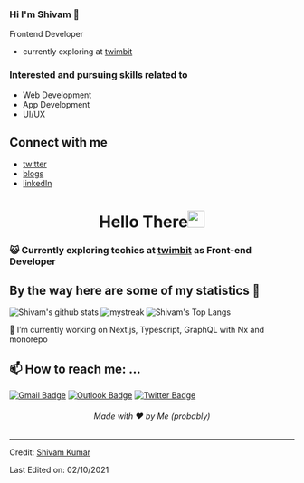 ### Hi I'm Shivam 👋
Frontend Developer
  - currently exploring at [twimbit](https://twimbit.com/)
### Interested and pursuing skills related to
  - Web Development
  - App Development
  - UI/UX

## Connect with me
 - [twitter](https://twitter.com/_toxic_smiley)
 - [blogs](https://dev.to/smileyshivam)
 - [linkedIn](https://www.linkedin.com/in/shivam-kumar-1312771b5/)


<h1 align="center">Hello There<img src="https://github.com/souvikguria98/souvikguria98/blob/master/Hi.gif" width="30"> </h1>

### :smiley_cat: Currently exploring techies at [twimbit](http://twimbit.com/) as Front-end Developer

## By the way here are some of my statistics 🚀
![Shivam's github stats](https://github-readme-stats.vercel.app/api?username=AkuraDiary&show_icons=true&theme=tokyonight)
<img src="https://github-readme-streak-stats.herokuapp.com/?user=AkuraDiary&theme=tokyonight" alt="mystreak"/>
![Shivam's Top Langs](https://github-readme-stats.vercel.app/api/top-langs/?username=AkuraDiary&theme=tokyonight&layout=compact)

🌱 I’m currently working on Next.js, Typescript, GraphQL with Nx and monorepo

## 📫 How to reach me: ...
[![Gmail Badge](https://img.shields.io/badge/-smileyshivam3042@gmail.com-blue?style=flat-roundedrectangle&logo=Gmail&logoColor=white&link=mailto:smileyshivam3042@gmail.com)](smileyshivam3042@gmail.com)
[![Outlook Badge](https://img.shields.io/badge/-shivam@twimbit.com-blue?style=flat-roundedrectangle&logo=Outlook&logoColor=white&link=mailto:shivam@twimbit.com)](shivam@twimbit.com)
[![Twitter Badge](https://img.shields.io/badge/_toxic_smiley-FFFFFF?style=flat-roundedrectangle&logo=twitter&logoColor=blue&link=https://twitter.com/_toxic_smiley)](https://twitter.com/_toxic_smiley)



<h6 align="center">Made with ❤️ by Me (probably)</h6>

------
Credit: [Shivam Kumar](http://github.com/SmileyShivam)

Last Edited on: 02/10/2021
